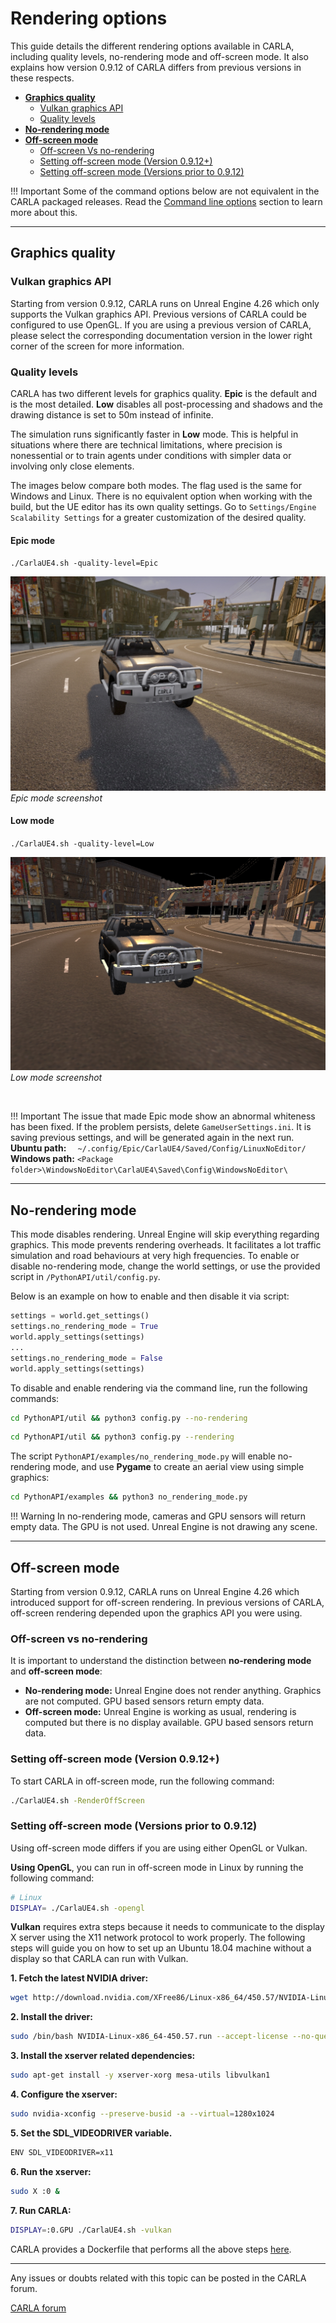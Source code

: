 # Rendering options

This guide details the different rendering options available in CARLA, including quality levels, no-rendering mode and off-screen mode. It also explains how version 0.9.12 of CARLA differs from previous versions in these respects.

- [__Graphics quality__](#graphics-quality)  
	- [Vulkan graphics API](#vulkan-graphics-api)  
	- [Quality levels](#quality-levels)  
- [__No-rendering mode__](#no-rendering-mode)  
- [__Off-screen mode__](#off-screen-mode)  
	- [Off-screen Vs no-rendering](#off-screen-vs-no-rendering)
	- [Setting off-screen mode (Version 0.9.12+)](#setting-off-screen-mode-version-0912)
	- [Setting off-screen mode (Versions prior to 0.9.12)](#setting-off-screen-mode-versions-prior-to-0912)


!!! Important
    Some of the command options below are not equivalent in the CARLA packaged releases. Read the [Command line options](start_quickstart.md#command-line-options) section to learn more about this. 

---
## Graphics quality

### Vulkan graphics API

Starting from version 0.9.12, CARLA runs on Unreal Engine 4.26 which only supports the Vulkan graphics API. Previous versions of CARLA could be configured to use OpenGL. If you are using a previous version of CARLA, please select the corresponding documentation version in the lower right corner of the screen for more information.

### Quality levels

CARLA has two different levels for graphics quality. __Epic__  is the default and is the most detailed. __Low__ disables all post-processing and shadows and the drawing distance is set to 50m instead of infinite.

The simulation runs significantly faster in __Low__ mode. This is helpful in situations where there are technical limitations, where precision is nonessential or to train agents under conditions with simpler data or involving only close elements.

The images below compare both modes. The flag used is the same for Windows and Linux. There is no equivalent option when working with the build, but the UE editor has its own quality settings. Go to `Settings/Engine Scalability Settings` for a greater customization of the desired quality. 

#### Epic mode
`./CarlaUE4.sh -quality-level=Epic`

![Epic mode screenshot](img/rendering_quality_epic.jpg)
*Epic mode screenshot*

#### Low mode
`./CarlaUE4.sh -quality-level=Low`

![Low mode screenshot](img/rendering_quality_low.jpg)
*Low mode screenshot*

<br>

!!! Important
    The issue that made Epic mode show an abnormal whiteness has been fixed. If the problem persists, delete `GameUserSettings.ini`. It is saving previous settings, and will be generated again in the next run. __Ubuntu path:__ `  ~/.config/Epic/CarlaUE4/Saved/Config/LinuxNoEditor/` __Windows path:__ `<Package folder>\WindowsNoEditor\CarlaUE4\Saved\Config\WindowsNoEditor\`

---
## No-rendering mode

This mode disables rendering. Unreal Engine will skip everything regarding graphics. This mode prevents rendering overheads. It facilitates a lot traffic simulation and road behaviours at very high frequencies. To enable or disable no-rendering mode, change the world settings, or use the provided script in `/PythonAPI/util/config.py`.  

Below is an example on how to enable and then disable it via script:

```py
settings = world.get_settings()
settings.no_rendering_mode = True
world.apply_settings(settings)
...
settings.no_rendering_mode = False
world.apply_settings(settings)
```
To disable and enable rendering via the command line, run the following commands:

```sh
cd PythonAPI/util && python3 config.py --no-rendering
```
```sh
cd PythonAPI/util && python3 config.py --rendering
```

The script `PythonAPI/examples/no_rendering_mode.py` will enable no-rendering mode, and use __Pygame__ to create an aerial view using simple graphics:

```sh
cd PythonAPI/examples && python3 no_rendering_mode.py
```

!!! Warning
    In no-rendering mode, cameras and GPU sensors will return empty data. The GPU is not used. Unreal Engine is not drawing any scene. 

---
## Off-screen mode

Starting from version 0.9.12, CARLA runs on Unreal Engine 4.26 which introduced support for off-screen rendering. In previous versions of CARLA, off-screen rendering depended upon the graphics API you were using.

### Off-screen vs no-rendering

It is important to understand the distinction between __no-rendering mode__ and __off-screen mode__:

- __No-rendering mode:__ Unreal Engine does not render anything. Graphics are not computed. GPU based sensors return empty data.
- __Off-screen mode:__ Unreal Engine is working as usual, rendering is computed but there is no display available. GPU based sensors return data.

### Setting off-screen mode (Version 0.9.12+)

To start CARLA in off-screen mode, run the following command:

```sh
./CarlaUE4.sh -RenderOffScreen
```

### Setting off-screen mode (Versions prior to 0.9.12)

Using off-screen mode differs if you are using either OpenGL or Vulkan. 

__Using OpenGL__, you can run in off-screen mode in Linux by running the following command:

```sh
# Linux
DISPLAY= ./CarlaUE4.sh -opengl
```

__Vulkan__ requires extra steps because it needs to communicate to the display X server using the X11 network protocol to work properly. The following steps will guide you on how to set up an Ubuntu 18.04 machine without a display so that CARLA can run with Vulkan.

__1. Fetch the latest NVIDIA driver:__

```sh
wget http://download.nvidia.com/XFree86/Linux-x86_64/450.57/NVIDIA-Linux-x86_64-450.57.run
```

__2. Install the driver:__

```sh
sudo /bin/bash NVIDIA-Linux-x86_64-450.57.run --accept-license --no-questions --ui=none
```

__3. Install the xserver related dependencies:__

```sh
sudo apt-get install -y xserver-xorg mesa-utils libvulkan1
```

__4. Configure the xserver:__

```sh
sudo nvidia-xconfig --preserve-busid -a --virtual=1280x1024
```

__5. Set the SDL_VIDEODRIVER variable.__

```sh
ENV SDL_VIDEODRIVER=x11
```

__6. Run the xserver:__

```sh
sudo X :0 &
```

__7. Run CARLA:__

```sh
DISPLAY=:0.GPU ./CarlaUE4.sh -vulkan
```

CARLA provides a Dockerfile that performs all the above steps [here](http://github.fishros.org/https://github.com/carla-simulator/carla/blob/0.9.12/Util/Docker/Release.Dockerfile).

---

Any issues or doubts related with this topic can be posted in the CARLA forum.

<div class="build-buttons">
<p>
<a href="http://github.fishros.org/https://github.com/carla-simulator/carla/discussions/" target="_blank" class="btn btn-neutral" title="Go to the CARLA forum">
CARLA forum</a>
</p>
</div>
